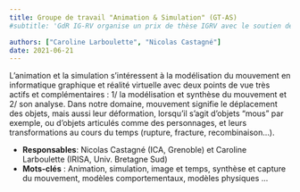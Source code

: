 ```yaml
---
title: Groupe de travail "Animation & Simulation" (GT-AS)
#subtitle: 'GdR IG-RV organise un prix de thèse IGRV avec le soutien des associations AFIG, AFRV et EGFR. L’objectif de ce prix de thèse est de récompenser chaque année une excellente thèse issue de la communauté du GdR IG-RV.'

authors: ["Caroline Larboulette", "Nicolas Castagné"]
date: 2021-06-21
---
```


L’animation et la simulation s’intéressent à la modélisation du
mouvement en informatique graphique et réalité virtuelle avec deux
points de vue très actifs et complémentaires : 1/ la modélisation et
synthèse du mouvement et 2/ son analyse. Dans notre domaine, mouvement
signifie le déplacement des objets, mais aussi leur déformation,
lorsqu’il s’agit d’objets “mous” par exemple, ou d’objets articulés
comme des personnages, et leurs transformations au cours du temps
(rupture, fracture, recombinaison...).

* **Responsables**:  Nicolas Castagné (ICA, Grenoble) et Caroline Larboulette (IRISA, Univ. Bretagne Sud)
* **Mots-clés** : Animation, simulation, image et temps, synthèse et capture du mouvement, modèles comportementaux, modèles physiques ...
